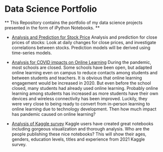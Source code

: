 # Data Science Portfolio

** This Repository contains the portfolio of my data science projects presented in the form of iPython Notebooks. **


* [Analysis and Prediction for Stock Price](http://https://github.com/hkim369/stock-price/blob/main/Stock_analysis.ipynb)
Analysis and prediction for close prices of stocks: Look at daily changes for close prices, and investigate correlations between stocks. Prediction models will be derived using time-series models.
 
* [Analysis for COVID impacts on Online Learning](https://github.com/hkim369/Online-Learning/blob/main/trends-of-online-learning.ipynb)
During the pandemic, most schools are closed. Some schools have been open, but adapted online learning even on campus to reduce contacts among students and between students and teachers. It is obvious that online learning engagement would be increased in 2020. But even before the school closed, many students had already used online learning. Probably online learning among students has increased as more students have their own devices and wireless connectivity has been improved. Luckily, they were very close to being ready to convert from in-person learning to online learning due to technology development. Then how much impact has pandemic caused on online learning?

* [Analysis of Kaggle survey](https://github.com/hkim369/Kaggle-Survery/blob/main/age-gender-education-and-experience-5.ipynb)
Kaggle users have created great notebooks including gorgeous visualization and thorough analysis. Who are the people publishing these nice notebooks? This will show their ages, genders, education levels, titles and experience from 2021 Kaggle survey.

